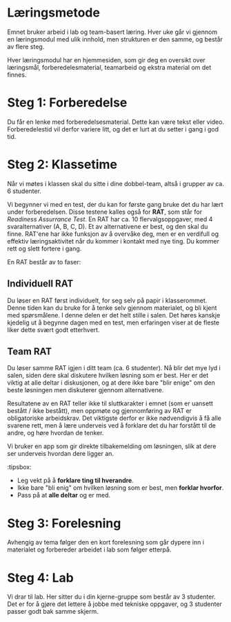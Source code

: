 # Læringsmetode


Emnet bruker arbeid i lab og team-basert læring. Hver uke går vi gjennom en læringsmodul med ulik innhold, men strukturen er den samme, og består av flere steg.

Hver læringsmodul har en hjemmesiden, som gir deg en oversikt over læringsmål, forberedelesmaterial, teamarbeid og ekstra material om det finnes.

# Steg 1: Forberedelse
 
Du får en lenke med forberedelsesmaterial. Dette kan være tekst eller video. Forberedelestid vil derfor variere litt, og det er lurt at du setter i gang i god tid.


# Steg 2: Klassetime

Når vi møtes i klassen skal du sitte i dine dobbel-team, altså i grupper av ca. 6 studenter.

Vi begynner vi med en test, der du kan for første gang bruke det du har lært under forberedelsen. Disse testene kalles også for **RAT**, som står for *Readiness Assurrance Test*. 
En RAT har ca. 10 flervalgsoppgaver, med 4 svaralternativer (A, B, C, D). Et av alternativene er best, og den skal du finne. 
RAT'ene har ikke funksjon av å overvåke deg, men er en verdifull og effektiv læringsaktivitet når du kommer i kontakt med nye ting. Du kommer rett og slett fortere i gang.

En RAT består av to faser:

## Individuell RAT

Du løser en RAT først individuelt, for seg selv på papir i klasserommet. Denne tiden kan du bruke for å tenke selv gjennom materialet, og bli kjent med spørsmålene. 
I denne delen er det helt stille i salen. 
Det høres kanskje kjedelig ut å begynne dagen med en test, men erfaringen viser at de fleste liker dette svært godt etterhvert.


## Team RAT

Du løser samme RAT igjen i ditt team (ca. 6 studenter).
Nå blir det mye lyd i salen, siden dere skal diskutere hvilken løsning som er best. Her er det viktig at alle deltar i diskusjonen, og at dere ikke bare "blir enige" om den beste løsningen men diskuterer gjennom alternativene.

Resultatene av en RAT teller ikke til sluttkarakter i emnet (som er uansett bestått / ikke bestått), men oppmøte og gjennomføring av RAT er obligatoriske arbeidskrav.
Det viktigste derfor er ikke nødvendigvis å få alle svarene rett, men å lære underveis ved å forklare det du har forstått til de andre, og høre hvordan de tenker.

Vi bruker en app som gir direkte tilbakemelding om løsningen, slik at dere ser underveis hvordan dere ligger an. 


:tipsbox:
* Leg vekt på å **forklare ting til hverandre**.
* Ikke bare "bli enig" om hvilken løsning som er best, men **forklar hvorfor**.
* Pass på at **alle deltar** og er med.


# Steg 3: Forelesning

Avhengig av tema følger den en kort forelesning som går dypere inn i materialet og forbereder arbeidet i lab som følger etterpå.

# Steg 4: Lab

Vi drar til lab. Her sitter du i din kjerne-gruppe som består av 3 studenter. Det er for å gjøre det lettere å jobbe med tekniske oppgaver, og 3 studenter passer godt bak samme skjerm.